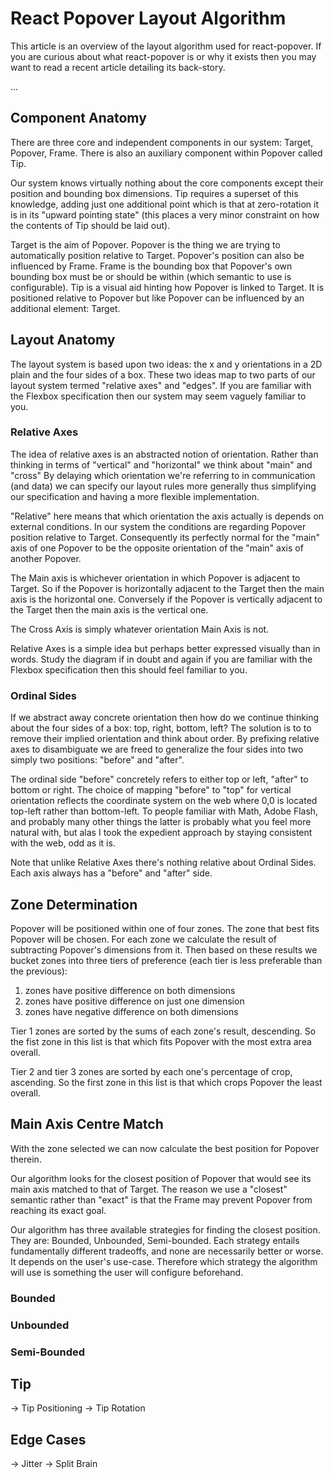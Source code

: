 # React Popover Layout Algorithm

This article is an overview of the layout algorithm used for react-popover. If you are curious about what react-popover is or why it exists then you may want to read a recent article detailing its back-story.

...

## Component Anatomy

There are three core and independent components in our system: Target, Popover, Frame. There is also an auxiliary component within Popover called Tip.

Our system knows virtually nothing about the core components except their position and bounding box dimensions. Tip requires a superset of this knowledge, adding just one additional point which is that at zero-rotation it is in its "upward pointing state" (this places a very minor constraint on how the contents of Tip should be laid out).

Target is the aim of Popover. Popover is the thing we are trying to automatically position relative to Target. Popover's position can also be influenced by Frame. Frame is the bounding box that Popover's own bounding box must be or should be within (which semantic to use is configurable). Tip is a visual aid hinting how Popover is linked to Target. It is positioned relative to Popover but like Popover can be influenced by an additional element: Target.



## Layout Anatomy

The layout system is based upon two ideas: the x and y orientations in a 2D plain and the four sides of a box. These two ideas map to two parts of our layout system termed "relative axes" and "edges". If you are familiar with the Flexbox specification then our system may seem vaguely familiar to you.

### Relative Axes

The idea of relative axes is an abstracted notion of orientation. Rather than thinking in terms of "vertical" and "horizontal" we think about "main" and "cross" By delaying which orientation we're referring to in communication (and data) we can specify our layout rules more generally thus simplifying our specification and having a more flexible implementation.

"Relative" here means that which orientation the axis actually is depends on external conditions. In our system the conditions are regarding Popover position relative to Target. Consequently its perfectly normal for the "main" axis of one Popover to be the opposite orientation of the "main" axis of another Popover.  

The Main axis is whichever orientation in which Popover is adjacent to Target. So if the Popover is horizontally adjacent to the Target then the main axis is the horizontal one. Conversely if the Popover is vertically adjacent to the Target then the main axis is the vertical one.

The Cross Axis is simply whatever orientation Main Axis is not.

Relative Axes is a simple idea but perhaps better expressed visually than in words. Study the diagram if in doubt and again if you are familiar with the Flexbox specification then this should feel familiar to you.

### Ordinal Sides

If we abstract away concrete orientation then how do we continue thinking about the four sides of a box: top, right, bottom, left? The solution is to to remove their implied orientation and think about order. By prefixing relative axes to disambiguate we are freed to generalize the four sides into two simply two positions: "before" and "after".

The ordinal side "before" concretely refers to either top or left, "after" to bottom or right. The choice of mapping "before" to "top" for vertical orientation reflects the coordinate system on the web where 0,0 is located top-left rather than bottom-left. To people familiar with Math, Adobe Flash, and probably many other things the latter is probably what you feel more natural with, but alas I took the expedient approach by staying consistent with the web, odd as it is.

Note that unlike Relative Axes there's nothing relative about Ordinal Sides. Each axis always has a "before" and "after" side.



## Zone Determination

Popover will be positioned within one of four zones. The zone that best fits Popover will be chosen. For each zone we calculate the result of subtracting Popover's dimensions from it. Then based on these results we bucket zones into three tiers of preference (each tier is less preferable than the previous):

1. zones have positive difference on both dimensions
2. zones have positive difference on just one dimension
3. zones have negative difference on both dimensions

Tier 1 zones are sorted by the sums of each zone's result, descending. So the fist zone in this list is that which fits Popover with the most extra area overall.

Tier 2 and tier 3 zones are sorted by each one's percentage of crop, ascending. So the first zone in this list is that which crops Popover the least overall.




## Main Axis Centre Match

With the zone selected we can now calculate the best position for Popover therein.

Our algorithm looks for the closest position of Popover that would see its main axis matched to that of Target. The reason we use a "closest" semantic rather than "exact" is that the Frame may prevent Popover from reaching its exact goal.

Our algorithm has three available strategies for finding the closest position. They are: Bounded, Unbounded, Semi-bounded. Each strategy entails fundamentally different tradeoffs, and none are necessarily better or worse. It depends on the user's use-case. Therefore which strategy the algorithm will use is something the user will configure beforehand.

### Bounded
### Unbounded
### Semi-Bounded

## Tip
-> Tip Positioning
-> Tip Rotation

## Edge Cases
-> Jitter
-> Split Brain
